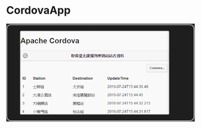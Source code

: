 # CordovaApp

![image](https://raw.githubusercontent.com/kent42ilink/CordovaApp/master/CordovaApp/img/2016-07-24_160824.png)

